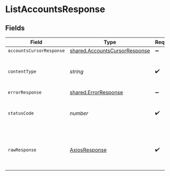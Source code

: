 # ListAccountsResponse


## Fields

| Field                                                                                 | Type                                                                                  | Required                                                                              | Description                                                                           |
| ------------------------------------------------------------------------------------- | ------------------------------------------------------------------------------------- | ------------------------------------------------------------------------------------- | ------------------------------------------------------------------------------------- |
| `accountsCursorResponse`                                                              | [shared.AccountsCursorResponse](../../../sdk/models/shared/accountscursorresponse.md) | :heavy_minus_sign:                                                                    | OK                                                                                    |
| `contentType`                                                                         | *string*                                                                              | :heavy_check_mark:                                                                    | HTTP response content type for this operation                                         |
| `errorResponse`                                                                       | [shared.ErrorResponse](../../../sdk/models/shared/errorresponse.md)                   | :heavy_minus_sign:                                                                    | Error                                                                                 |
| `statusCode`                                                                          | *number*                                                                              | :heavy_check_mark:                                                                    | HTTP response status code for this operation                                          |
| `rawResponse`                                                                         | [AxiosResponse](https://axios-http.com/docs/res_schema)                               | :heavy_check_mark:                                                                    | Raw HTTP response; suitable for custom response parsing                               |